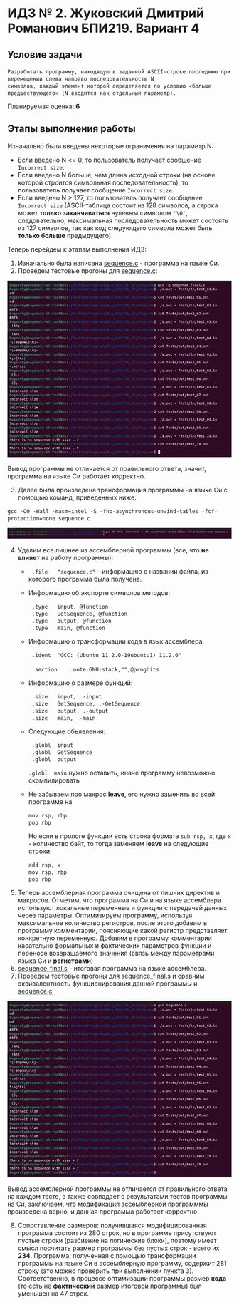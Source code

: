 # ИДЗ № 2. Жуковский Дмитрий Романович БПИ219. Вариант 4 

## Условие задачи
```
Разработать программу, находящую в заданной ASCII-строке последнюю при перемещении слева направо последовательность N
символов, каждый элемент которой определяется по условию «больше предшествующего» (N вводится как отдельный параметр).
```
Планируемая оценка: **6** 

## Этапы выполнения работы

Изначально были введены некоторые ограничения на параметр N:
- Если введено N <= 0, то пользователь получает сообщение `Incorrect size`.
- Если введено N больше, чем длина исходной строки (на основе которой строится символьная последовательность), то пользователь получает сообщение `Incorrect size`.
- Если введено N > 127, то пользователь получает сообщение `Incorrect size` (ASCII-таблица состоит из 128 символов, а строка может **только заканчиваться** нулевым символом `'\0'`, следовательно, максимальная последовательность может состоять из 127 символов, так как код следующего символа может быть **только больше** предыдущего).

Теперь перейдем к этапам выполнения ИДЗ:
1. Изначально была написана [sequence.c](https://github.com/bugovsky/CSA_IHW_02/blob/main/Programs/sequence.c) - программа на языке Си.
2. Проведем тестовые прогоны для [sequence.c](https://github.com/bugovsky/CSA_IHW_02/blob/main/Programs/sequence.c):

![](https://github.com/bugovsky/CSA_IHW_02/blob/main/Images/asm_tests.png)

Вывод программы не отличается от правильного ответа, значит, программа на языке Си работает корректно.

3. Далее была произведена трансформация программы на языке Си с помощью команд, приведенных ниже: 
```
gcc -O0 -Wall -masm=intel -S -fno-asynchronous-unwind-tables -fcf-protection=none sequence.c
```

![](https://github.com/bugovsky/CSA_IHW_02/blob/main/Images/transform.png)

4. Удалим все лишнее из ассемблерной программы (все, что **не влияет** на работу программы):
    - `	.file	"sequence.c"` -  информацию о названии файла, из которого программа была получена.
    - Информацию об экспорте символов методов:
    
       ```
        .type	input, @function
        .type	GetSequence, @function
        .type	output, @function
        .type	main, @function
       ```
     - Информацию о трансформации кода в язык ассемблера:
     
       ```
      	.ident	"GCC: (Ubuntu 11.2.0-19ubuntu1) 11.2.0"

	    .section	.note.GNU-stack,"",@progbits
       ```
     - Информацию о размере функций:
       ```
        .size	input, .-input
        .size	GetSequence, .-GetSequence
        .size	output, .-output
        .size	main, .-main
       ```
     - Следующие объявления:
       ```
        .globl	input
        .globl	GetSequence
        .globl	output
       ```
       `.globl	main` нужно оставить, иначе программу невозможно скомпилировать
     - Не забываем про макрос **leave**, его нужно заменить во всей программе на
        ```
        mov rsp, rbp
        pop rbp
        ```
        Но если в прологе функции есть строка формата `sub rsp, x`, где `x` - количество байт, то тогда заменяем **leave** на следующие строки:
        ```
        add rsp, x
        mov rsp, rbp
        pop rbp
        ```
5. Теперь ассемблерная программа очищена от лишних директив и макросов. Отметим, что программа на Си и на языке ассемблера используют локальные переменные и функции с передачей данных через параметры. Оптимизируем программу, используя максимальное количество регистров, после этого добавим в программу комментарии, поясняющие какой регистр представляет конкретную переменную. Добавим в программу комментарии касательно формальных и фактических параметров функции и переносе возвращаемого значения (связь между параметрами языка Си и **регистрами**)
6. [sequence_final.s](https://github.com/bugovsky/CSA_IHW_02/blob/main/Programs/sequence_final.s) - итоговая программа на языке ассемблера.
7. Проведем тестовые прогоны для [sequence_final.s](https://github.com/bugovsky/CSA_IHW_02/blob/main/Programs/sequence_final.s) и сравним эквивалентность функционирования данной программы и [sequence.c](https://github.com/bugovsky/CSA_IHW_02/blob/main/Programs/sequence.c)
    
![](https://github.com/bugovsky/CSA_IHW_02/blob/main/Images/c_tests.png)  
	
Вывод ассемблерной программы не отличается от правильного ответа на каждом тесте, а также совпадает с результатами тестов программы на Си, заключаем, что модификация ассемблерной программмы произведена верно, и данная программа работает корректно.  

8. Сопоставление размеров: получившаяся модифицированная программа состоит из 280 строк, но в программе присутствуют пустые строки (разбиение на логические блоки), поэтому имеет смысл посчитать размер программы без пустых строк - всего их **234**. Программа, полученная с помощью трансформации программы на языке Си в ассемблерную программу, содержит 281 строку (это можно проверить при выполнении пункта 3). Соответственно, в процессе оптимизации программы размер **кода** (то есть не **фактический** размер итоговой программы) был уменьшен на 47 строк.
